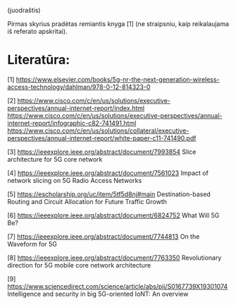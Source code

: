 (juodraštis)

Pirmas skyrius pradėtas remiantis knyga [1] (ne straipsniu, kaip reikalaujama iš referato apskritai).

# Literatūra:

[1] https://www.elsevier.com/books/5g-nr-the-next-generation-wireless-access-technology/dahlman/978-0-12-814323-0

[2] https://www.cisco.com/c/en/us/solutions/executive-perspectives/annual-internet-report/index.html
    https://www.cisco.com/c/en/us/solutions/executive-perspectives/annual-internet-report/infographic-c82-741491.html
    https://www.cisco.com/c/en/us/solutions/collateral/executive-perspectives/annual-internet-report/white-paper-c11-741490.pdf

[3] https://ieeexplore.ieee.org/abstract/document/7993854
    Slice architecture for 5G core network

[4] https://ieeexplore.ieee.org/abstract/document/7561023
    Impact of network slicing on 5G Radio Access Networks

[5] https://escholarship.org/uc/item/5tf5d8nj#main
    Destination-based Routing and Circuit Allocation for Future Traffic Growth

[6] https://ieeexplore.ieee.org/abstract/document/6824752
    What Will 5G Be?

[7] https://ieeexplore.ieee.org/abstract/document/7744813
    On the Waveform for 5G

[8] https://ieeexplore.ieee.org/abstract/document/7763350
    Revolutionary direction for 5G mobile core network architecture

[9] https://www.sciencedirect.com/science/article/abs/pii/S0167739X19301074
    Intelligence and security in big 5G-oriented IoNT: An overview
